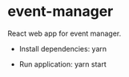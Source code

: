 # event-manager
React web app for event manager.

- Install dependencies:
yarn

- Run application:
yarn start
